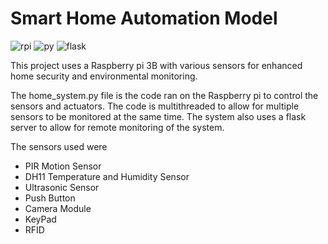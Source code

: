 # Smart Home Automation Model

![rpi](https://img.shields.io/badge/Raspberry%20Pi-A22846?style=for-the-badge&logo=Raspberry%20Pi&logoColor=white)
![py](https://img.shields.io/badge/Python-FFD43B?style=for-the-badge&logo=python&logoColor=blue)
![flask](https://img.shields.io/badge/Flask-000000?style=for-the-badge&logo=flask&logoColor=white)

This project uses a Raspberry pi 3B with various sensors for enhanced home security and environmental monitoring.

The home_system.py file is the code ran on the Raspberry pi to control the sensors and actuators. The code is multithreaded to allow for multiple sensors to be monitored at the same time. The system also uses a flask server to allow for remote monitoring of the system.

The sensors used were

- PIR Motion Sensor
- DH11 Temperature and Humidity Sensor
- Ultrasonic Sensor
- Push Button
- Camera Module
- KeyPad
- RFID
